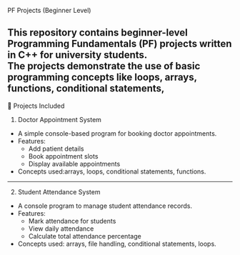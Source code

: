  PF Projects (Beginner Level)

This repository contains beginner-level Programming Fundamentals (PF) projects written in C++ for university students.  
The projects demonstrate the use of basic programming concepts like loops, arrays, functions, conditional statements,
---

🚀 Projects Included
 1. Doctor Appointment System
- A simple console-based program for booking doctor appointments.  
- Features:
  - Add patient details  
  - Book appointment slots  
  - Display available appointments  
- Concepts used:arrays, loops, conditional statements, functions.

---

 2. Student Attendance System
- A console program to manage student attendance records.  
- Features:
  - Mark attendance for students  
  - View daily attendance  
  - Calculate total attendance percentage  
- Concepts used: arrays, file handling, conditional statements, loops.

